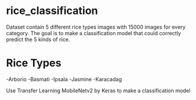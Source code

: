 # rice_classification
Dataset contain 5 different rice types images with 15000 images for every category. The goal is to make a classification model that could correctly predict the 5 kinds of rice.

# Rice Types
-Arborio
-Basmati
-Ipsala
-Jasmine
-Karacadag

Use Transfer Learning MobileNetv2 by Keras to make a classification model 
